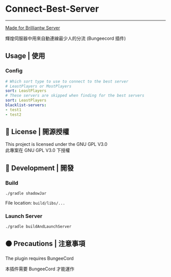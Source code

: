 # Connect-Best-Server

---
[Made for Brilliantw Server](https://discord.gg/5MHGpAFGEN "The Copyright of the entire source codes is owned by SiongSng according to Article 10 the Copyright Law of the Republic of China.")

輝煌伺服器中用來自動連線最少人的分流 (Bungeecord 插件)

## Usage | 使用

### Config

```yaml
# Which sort type to use to connect to the best server
# LeastPlayers or MostPlayers
sort: LeastPlayers
# These servers are skipped when finding for the best servers
sort: LeastPlayers
blacklist-servers:
- test1
- test2
```

## 📃 License | 開源授權

This project is licensed under the GNU GPL V3.0  
此專案在 GNU GPL V3.0 下授權

## 🔴 Development | 開發

### Build

```shell
./gradle shadowJar
```

File location: `build/libs/...`

### Launch Server

```shell
./gradle buildAndLaunchServer
```

## 🟠 Precautions | 注意事項

The plugin requires BungeeCord

本插件需要 BungeeCord 才能運作
